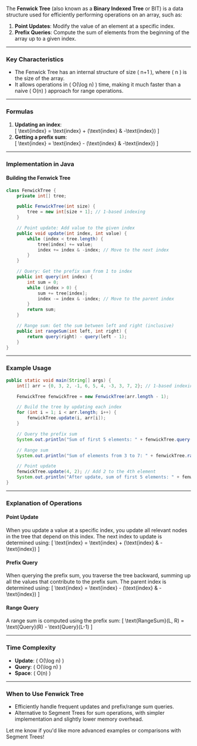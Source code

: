 The **Fenwick Tree** (also known as a **Binary Indexed Tree** or BIT) is a data structure used for efficiently performing operations on an array, such as:

1. **Point Updates**: Modify the value of an element at a specific index.
2. **Prefix Queries**: Compute the sum of elements from the beginning of the array up to a given index.

---

### **Key Characteristics**
- The Fenwick Tree has an internal structure of size \( n+1 \), where \( n \) is the size of the array.
- It allows operations in \( O(\log n) \) time, making it much faster than a naive \( O(n) \) approach for range operations.

---

### **Formulas**
1. **Updating an index**:  
   \[
   \text{index} = \text{index} + (\text{index} \& -\text{index})
   \]
2. **Getting a prefix sum**:  
   \[
   \text{index} = \text{index} - (\text{index} \& -\text{index})
   \]

---

### **Implementation in Java**

#### **Building the Fenwick Tree**
```java
class FenwickTree {
    private int[] tree;

    public FenwickTree(int size) {
        tree = new int[size + 1]; // 1-based indexing
    }

    // Point update: Add value to the given index
    public void update(int index, int value) {
        while (index < tree.length) {
            tree[index] += value;
            index += index & -index; // Move to the next index
        }
    }

    // Query: Get the prefix sum from 1 to index
    public int query(int index) {
        int sum = 0;
        while (index > 0) {
            sum += tree[index];
            index -= index & -index; // Move to the parent index
        }
        return sum;
    }

    // Range sum: Get the sum between left and right (inclusive)
    public int rangeSum(int left, int right) {
        return query(right) - query(left - 1);
    }
}
```

---

### **Example Usage**
```java
public static void main(String[] args) {
    int[] arr = {0, 3, 2, -1, 6, 5, 4, -3, 3, 7, 2}; // 1-based indexing (0 is a dummy)

    FenwickTree fenwickTree = new FenwickTree(arr.length - 1);

    // Build the tree by updating each index
    for (int i = 1; i < arr.length; i++) {
        fenwickTree.update(i, arr[i]);
    }

    // Query the prefix sum
    System.out.println("Sum of first 5 elements: " + fenwickTree.query(5)); // Output: 15

    // Range sum
    System.out.println("Sum of elements from 3 to 7: " + fenwickTree.rangeSum(3, 7)); // Output: 11

    // Point update
    fenwickTree.update(4, 2); // Add 2 to the 4th element
    System.out.println("After update, sum of first 5 elements: " + fenwickTree.query(5)); // Output: 17
}
```

---

### **Explanation of Operations**

#### **Point Update**
When you update a value at a specific index, you update all relevant nodes in the tree that depend on this index. The next index to update is determined using:
\[
\text{index} = \text{index} + (\text{index} \& -\text{index})
\]

#### **Prefix Query**
When querying the prefix sum, you traverse the tree backward, summing up all the values that contribute to the prefix sum. The parent index is determined using:
\[
\text{index} = \text{index} - (\text{index} \& -\text{index})
\]

#### **Range Query**
A range sum is computed using the prefix sum:
\[
\text{RangeSum}(L, R) = \text{Query}(R) - \text{Query}(L-1)
\]

---

### **Time Complexity**
- **Update**: \( O(\log n) \)
- **Query**: \( O(\log n) \)
- **Space**: \( O(n) \)

---

### **When to Use Fenwick Tree**
- Efficiently handle frequent updates and prefix/range sum queries.
- Alternative to Segment Trees for sum operations, with simpler implementation and slightly lower memory overhead.

Let me know if you'd like more advanced examples or comparisons with Segment Trees!